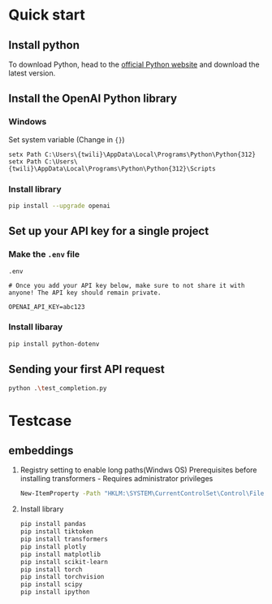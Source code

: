 
# Quick start
## Install python

To download Python, head to the [official Python website](https://www.python.org/downloads/) and download the latest version.

## Install the OpenAI Python library

### Windows

Set system variable (Change in `{}`)
```
setx Path C:\Users\{twili}\AppData\Local\Programs\Python\Python{312}
setx Path C:\Users\{twili}\AppData\Local\Programs\Python\Python{312}\Scripts
```
### Install library

```bash
pip install --upgrade openai
```

## Set up your API key for a single project
### Make the `.env` file

`.env`
```
# Once you add your API key below, make sure to not share it with anyone! The API key should remain private.

OPENAI_API_KEY=abc123

```

### Install libaray
```bash
pip install python-dotenv
```

## Sending your first API request
```bash
python .\test_completion.py
```

# Testcase

## embeddings
1. Registry setting to enable long paths(Windws OS)
    Prerequisites before installing transformers - Requires administrator privileges
    ```bash
    New-ItemProperty -Path "HKLM:\SYSTEM\CurrentControlSet\Control\FileSystem" -Name "LongPathsEnabled" -Value 1 -PropertyType DWORD -Force
    ```

2. Install library
    ```bash
    pip install pandas
    pip install tiktoken
    pip install transformers
    pip install plotly
    pip install matplotlib
    pip install scikit-learn
    pip install torch
    pip install torchvision
    pip install scipy
    pip install ipython
    ```    